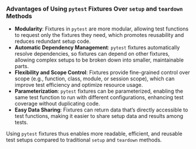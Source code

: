 ### Advantages of Using `pytest` Fixtures Over `setup` and `teardown` Methods
-   **Modularity**: Fixtures in `pytest` are more modular, allowing test functions to request only the fixtures they need, which promotes reusability and reduces redundant setup code.
-   **Automatic Dependency Management**: `pytest` fixtures automatically resolve dependencies, so fixtures can depend on other fixtures, allowing complex setups to be broken down into smaller, maintainable parts.
-   **Flexibility and Scope Control**: Fixtures provide fine-grained control over scope (e.g., function, class, module, or session scope), which can improve test efficiency and optimize resource usage.
-   **Parameterization**: `pytest` fixtures can be parameterized, enabling the same test function to run with different configurations, enhancing test coverage without duplicating code.
-   **Easy Data Sharing**: Fixtures can return data that’s directly accessible to test functions, making it easier to share setup data and results among tests.

Using `pytest` fixtures thus enables more readable, efficient, and reusable test setups compared to traditional `setup` and `teardown` methods.